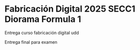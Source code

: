 # Fabricación Digital 2025 SECC1 Diorama Formula 1
Entrega curso fabricación digital udd


Entrega final para examen
